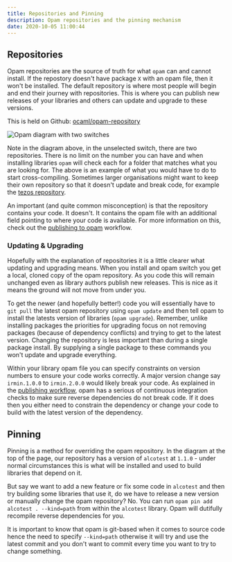 ```yaml
---
title: Repositories and Pinning
description: Opam repositories and the pinning mechanism
date: 2020-10-05 11:00:44
---
```


## Repositories

Opam repositories are the source of truth for what `opam` can and cannot install. If the repostory doesn't have package `X` with an opam file, then it won't be installed. The default repository is where most people will begin and end their journey with repositories. This is where you can publish new releases of your libraries and others can update and upgrade to these versions. 

This is held on Github: [ocaml/opam-repository](https://github.com/ocaml/opam-repository)

![Opam diagram with two switches](/images/opam.v1.png)

Note in the diagram above, in the unselected switch, there are two repositories. There is no limit on the number you can have and when installing libraries `opam` will check each for a folder that matches what you are looking for. The above is an example of what you would have to do to start cross-compiling. Sometimes larger organisations might want to keep their own repository so that it doesn't update and break code, for example the [tezos repository](https://gitlab.com/tezos/opam-repository).

An important (and quite common misconception) is that the repository contains your code. It doesn't. It contains the opam file with an additional field pointing to where your code is available. For more information on this, check out the [publishing to opam](/workflows/publishing-a-new-package-on-opam) workflow.

### Updating & Upgrading

Hopefully with the explanation of repositories it is a little clearer what updating and upgrading means. When you install and opam switch you get a local, cloned copy of the opam repository. As you code this will remain unchanged even as library authors publish new releases. This is nice as it means the ground will not move from under you. 

To get the newer (and hopefully better!) code you will essentially have to `git pull` the latest opam repository using `opam update` and then tell opam to install the latests version of libraries (`opam upgrade`). Remember, unlike installing packages the priorities for upgrading focus on not removing packages (because of dependency conflicts) and trying to get to the latest version. Changing the repository is less important than during a single package install. By supplying a single package to these commands you won't update and upgrade everything. 

Within your library opam file you can specify constraints on version numbers to ensure your code works correctly. A major version change say `irmin.1.0.0` to `irmin.2.0.0` would likely break your code. As explained in the [publishing workflow](/workflows/publishing-a-new-package-on-opam), opam has a serious of continuous integration checks to make sure reverse dependencies do not break code. If it does then you either need to constrain the dependency or change your code to build with the latest version of the dependency. 

## Pinning

Pinning is a method for overriding the opam repository. In the diagram at the top of the page, our repository has a version of `alcotest` at `1.1.0` - under normal circumstances this is what will be installed and used to build libraries that depend on it. 

But say we want to add a new feature or fix some code in `alcotest` and then try building some libraries that use it, do we have to release a new version or manually change the opam repository? No. You can run `opam pin add alcotest . --kind=path` from within the `alcotest` library. Opam will dutifully recompile reverse dependencies for you.

It is important to know that opam is git-based when it comes to source code hence the need to specify `--kind=path` otherwise it will try and use the latest commit and you don't want to commit every time you want to try to change something.